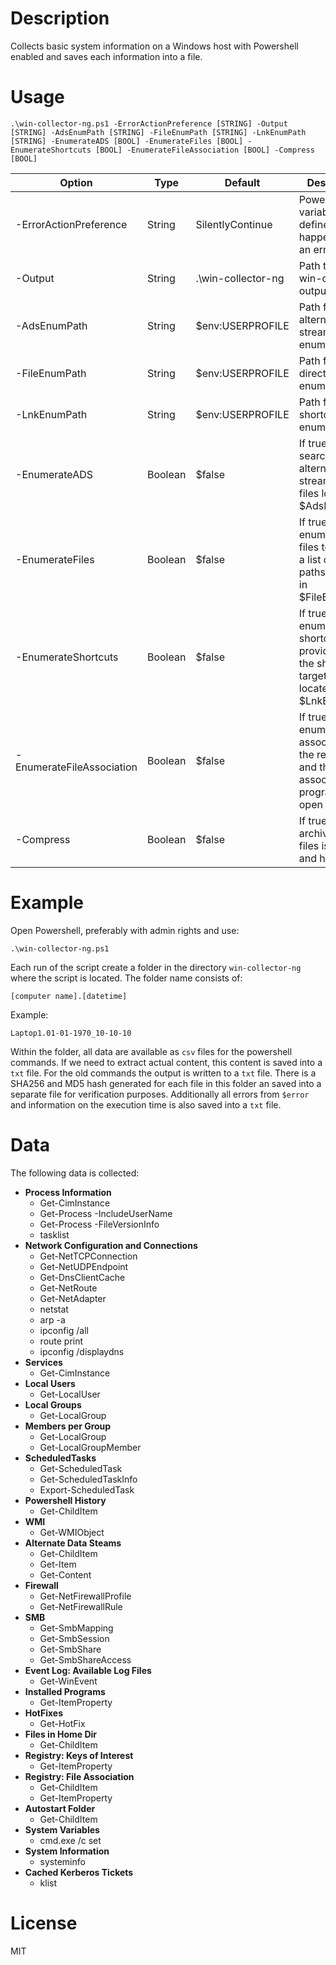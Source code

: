 # Description

Collects basic system information on a Windows host with Powershell enabled and saves each information into a file. 

# Usage

`.\win-collector-ng.ps1 -ErrorActionPreference [STRING] -Output [STRING] -AdsEnumPath [STRING] -FileEnumPath [STRING] -LnkEnumPath [STRING] -EnumerateADS [BOOL] -EnumerateFiles [BOOL] -EnumerateShortcuts [BOOL] -EnumerateFileAssociation [BOOL] -Compress [BOOL]`

| Option | Type | Default | Description |
|---|---|---|---|
| -ErrorActionPreference | String | SilentlyContinue | Powershell variable to defined what happens, when an error occur. |
| -Output | String | .\win-collector-ng | Path to write win-collector output |
| -AdsEnumPath | String | $env:USERPROFILE | Path for alternate data stream enumeration |
| -FileEnumPath | String | $env:USERPROFILE | Path for directory / file enumeration |
| -LnkEnumPath | String | $env:USERPROFILE | Path for shortcut enumeration |
| -EnumerateADS | Boolean | $false | If true, searches for alternate data streams in all files located in $AdsEnumPath |
| -EnumerateFiles | Boolean | $false | If true, enumerates all files to provide a list of file paths located in $FileEnumPath |
| -EnumerateShortcuts | Boolean | $false | If true, enumerates all shortcuts to provide a list of the shortcut`s target property located in $LnkEnumPath |
| -EnumerateFileAssociation | Boolean | $false | If true, enumerate file association in the registry and their associated programm to open it |
| -Compress | Boolean | $false | If true, an archive of the files is created and hashed |

# Example

Open Powershell, preferably with admin rights and use:

`.\win-collector-ng.ps1`

Each run of the script create a folder in the directory `win-collector-ng` where the script is located. The folder name consists of:

`[computer name].[datetime]`

Example:

`Laptop1.01-01-1970_10-10-10`

Within the folder, all data are available as `csv` files for the powershell commands. If we need to extract actual content, this content is saved into a `txt` file. For the old commands the output is written to a `txt` file. There is a SHA256 and MD5 hash generated for each file in this folder an saved into a separate file for verification purposes. Additionally all errors from `$error` and information on the execution time is also saved into a `txt` file.

# Data

The following data is collected:

- **Process Information**
  - Get-CimInstance
  - Get-Process -IncludeUserName
  - Get-Process -FileVersionInfo
  - tasklist
- **Network Configuration and Connections**
  - Get-NetTCPConnection
  - Get-NetUDPEndpoint
  - Get-DnsClientCache
  - Get-NetRoute
  - Get-NetAdapter
  - netstat
  - arp -a
  - ipconfig /all
  - route print
  - ipconfig /displaydns
- **Services**
  - Get-CimInstance
- **Local Users**
  - Get-LocalUser
- **Local Groups**
  - Get-LocalGroup
- **Members per Group**
  - Get-LocalGroup
  - Get-LocalGroupMember
- **ScheduledTasks**
  - Get-ScheduledTask
  - Get-ScheduledTaskInfo
  - Export-ScheduledTask
- **Powershell History**
  - Get-ChildItem
- **WMI**
  - Get-WMIObject
- **Alternate Data Steams**
  - Get-ChildItem
  - Get-Item
  - Get-Content
- **Firewall**
  - Get-NetFirewallProfile
  - Get-NetFirewallRule
- **SMB**
  - Get-SmbMapping
  - Get-SmbSession
  - Get-SmbShare
  - Get-SmbShareAccess
- **Event Log: Available Log Files**
  - Get-WinEvent
- **Installed Programs**
  - Get-ItemProperty
- **HotFixes**
  - Get-HotFix
- **Files in Home Dir**
  - Get-ChildItem
- **Registry: Keys of Interest**
  - Get-ItemProperty
- **Registry: File Association**
  - Get-ChildItem
  - Get-ItemProperty
- **Autostart Folder**
  - Get-ChildItem
- **System Variables**
  - cmd.exe /c set
- **System Information**
  - systeminfo
- **Cached Kerberos Tickets**
  - klist

# License 

MIT